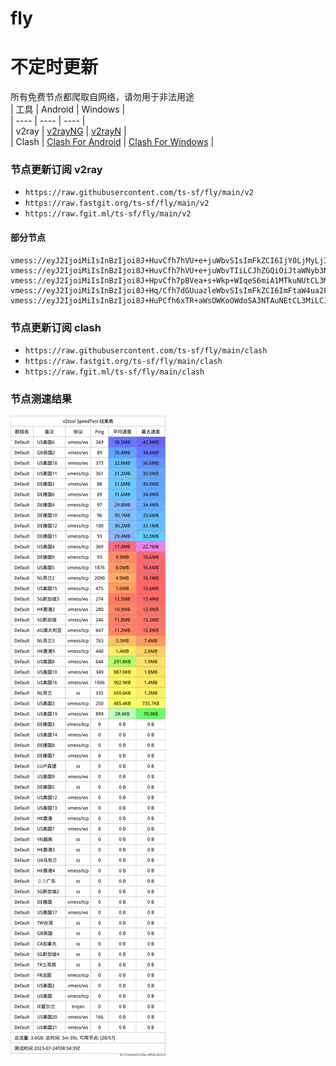 # fly
# 不定时更新
所有免费节点都爬取自网络，请勿用于非法用途  
|  工具  | Android  | Windows  |  
|  ----  | ----   | ----  |  
| v2ray  | [v2rayNG](https://github.com/2dust/v2rayNG/releases) | [v2rayN](https://github.com/2dust/v2rayN/releases) |  
| Clash  | [Clash For Android](https://github.com/Kr328/ClashForAndroid/releases) | [Clash For Windows](https://github.com/Fndroid/clash_for_windows_pkg/releases) | 
  
### 节点更新订阅  v2ray
- `https://raw.githubusercontent.com/ts-sf/fly/main/v2`  
- `https://raw.fastgit.org/ts-sf/fly/main/v2`  
- `https://raw.fgit.ml/ts-sf/fly/main/v2`  
#### 部分节点  
``` 
vmess://eyJ2IjoiMiIsInBzIjoi8J+HuvCfh7hVU+e+juWbvSIsImFkZCI6IjY0LjMyLjIxLjI0NiIsInBvcnQiOiI0NDMxMyIsImlkIjoiNTdmOTNlOTItZWJiOS00ZjE2LTliZGMtODIyNWQyMDEwOTk1IiwiYWlkIjoiNjQiLCJzY3kiOiJhdXRvIiwibmV0IjoidGNwIiwidHlwZSI6Im5vbmUiLCJob3N0IjoiIiwicGF0aCI6Ii9kb25ndGFpd2FuZy5jb20iLCJ0bHMiOiIiLCJzbmkiOiIiLCJ0ZXN0X25hbWUiOiJVU+e+juWbvSJ9
vmess://eyJ2IjoiMiIsInBzIjoi8J+HuvCfh7hVU+e+juWbvTIiLCJhZGQiOiJtaWNyb3NvZnRkZWJ1Zy5jb20iLCJwb3J0IjoiODAiLCJpZCI6IjJhMTU1YjI2LTNjNzUtNGFmYi1hMWFiLWFlNmNlYWZjMTcyMSIsImFpZCI6IjAiLCJzY3kiOiJhdXRvIiwibmV0Ijoid3MiLCJ0eXBlIjoibm9uZSIsImhvc3QiOiJ2MS51czEubWljcm9zb2Z0ZGVidWcuY29tIiwicGF0aCI6Ii93aW5kb3dzNy5pb3MiLCJ0bHMiOiIiLCJzbmkiOiIiLCJ0ZXN0X25hbWUiOiJVU+e+juWbvTIifQ==
vmess://eyJ2IjoiMiIsInBzIjoi8J+HpvCfh7pBVea+s+Wkp+WIqeS6miA1MTkuNUtCL3MiLCJhZGQiOiIxMzkuOTkuMjQ1LjE2NCIsInBvcnQiOiI0OTkyMSIsImlkIjoiNDE4MDQ4YWYtYTI5My00Yjk5LTliMGMtOThjYTM1ODBkZDI0IiwiYWlkIjoiNjQiLCJzY3kiOiJhdXRvIiwibmV0IjoidGNwIiwidHlwZSI6Im5vbmUiLCJob3N0IjoiIiwicGF0aCI6Ii92MnJheS12bWVzcy9udGxzIiwidGxzIjoiIiwic25pIjoiIiwidGVzdF9uYW1lIjoiQVXmvrPlpKfliKnkupoifQ==
vmess://eyJ2IjoiMiIsInBzIjoi8J+Hq/Cfh7dGUuazleWbvSIsImFkZCI6ImFtaW4ua2Fya2FzMS5pciIsInBvcnQiOiI4MCIsImlkIjoiNTg2YmI3YmUtMmVhNy00YTViLThlNTktYzBhNDdmNmU1ZWU5IiwiYWlkIjoiMCIsInNjeSI6ImF1dG8iLCJuZXQiOiJ0Y3AiLCJ0eXBlIjoiaHR0cCIsImhvc3QiOiIiLCJwYXRoIjoiL3QxNEZFYTRUQnpMYndaWkR6bzNNTCIsInRscyI6IiIsInNuaSI6IiIsInRlc3RfbmFtZSI6IkZS5rOV5Zu9In0=
vmess://eyJ2IjoiMiIsInBzIjoi8J+HuPCfh6xTR+aWsOWKoOWdoSA3NTAuNEtCL3MiLCJhZGQiOiIyMDcuMTQ4LjEyMy4xNjYiLCJwb3J0IjoiODAiLCJpZCI6IjIwNzVmMTBhLWU3OGMtNDg3My1kYWMzLWIyNDg4NmRmMjY4MiIsImFpZCI6IjAiLCJzY3kiOiJhdXRvIiwibmV0Ijoid3MiLCJ0eXBlIjoibm9uZSIsImhvc3QiOiJzZy53eWhrYWEwLmNmIiwicGF0aCI6Ii9AaGthYTAiLCJ0bHMiOiIiLCJzbmkiOiIiLCJ0ZXN0X25hbWUiOiJTR+aWsOWKoOWdoSJ9
```
### 节点更新订阅  clash
- `https://raw.githubusercontent.com/ts-sf/fly/main/clash`  
- `https://raw.fastgit.org/ts-sf/fly/main/clash`  
- `https://raw.fgit.ml/ts-sf/fly/main/clash`  

### 节点测速结果
![image](traffic.png)

